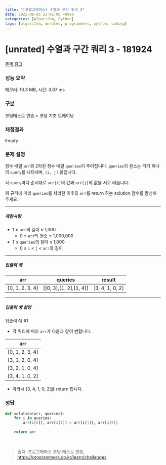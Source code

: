```yaml
---
title: "[프로그래머스] 수열과 구간 쿼리 3"
date: 2023-06-06 23:42:00 +0900
categories: [Algorithm, Python]
tags: [algorithm, unrated, programmers, python, coding]
---
```


# [unrated] 수열과 구간 쿼리 3 - 181924

[문제 링크](https://school.programmers.co.kr/learn/courses/30/lessons/181924)

### 성능 요약

메모리: 10.3 MB, 시간: 0.07 ms

### 구분

코딩테스트 연습 > 코딩 기초 트레이닝

### 채점결과

Empty

### 문제 설명

<p>정수 배열 <code>arr</code>와 2차원 정수 배열 <code>queries</code>이 주어집니다. <code>queries</code>의 원소는 각각 하나의 <code>query</code>를 나타내며, <code>[i, j]</code> 꼴입니다.</p>

<p>각 <code>query</code>마다 순서대로 <code>arr[i]</code>의 값과 <code>arr[j]</code>의 값을 서로 바꿉니다.</p>

<p>위 규칙에 따라 <code>queries</code>를 처리한 이후의 <code>arr</code>를 return 하는 solution 함수를 완성해 주세요.</p>

<hr>

<h5>제한사항</h5>

<ul>
<li>1 ≤ <code>arr</code>의 길이 ≤ 1,000

<ul>
<li>0 ≤ <code>arr</code>의 원소 ≤ 1,000,000</li>
</ul></li>
<li>1 ≤ <code>queries</code>의 길이 ≤ 1,000

<ul>
<li>0 ≤ <code>i</code> &lt; <code>j</code> &lt; <code>arr</code>의 길이</li>
</ul></li>
</ul>

<hr>

<h5>입출력 예</h5>

| arr             | queries                | result          |
|-----------------|------------------------|-----------------|
| [0, 1, 2, 3, 4] | [[0, 3],[1, 2],[1, 4]] | [3, 4, 1, 0, 2] |

<hr>

<h5>입출력 예 설명</h5>

<p>입출력 예 #1</p>

<ul>
<li>각 쿼리에 따라 <code>arr</code>가 다음과 같이 변합니다.</li>
</ul>

| arr             |
|-----------------|
| [0, 1, 2, 3, 4] |
| [3, 1, 2, 0, 4] |
| [3, 2, 1, 0, 4] |
| [3, 4, 1, 0, 2] |

<ul>
<li>따라서 [3, 4, 1, 0, 2]를 return 합니다.</li>
</ul>

### 정답

```python
def solution(arr, queries):
    for i in queries:
        arr[i[0]], arr[i[1]] = arr[i[1]], arr[i[0]]
    
    return arr
```

<br>

> 출처: 프로그래머스 코딩 테스트 연습, https://programmers.co.kr/learn/challenges
